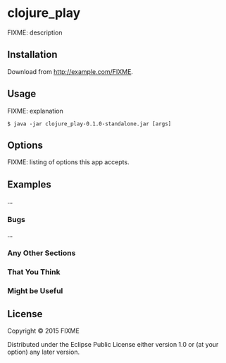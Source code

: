# clojure_play

FIXME: description

## Installation

Download from http://example.com/FIXME.

## Usage

FIXME: explanation

    $ java -jar clojure_play-0.1.0-standalone.jar [args]

## Options

FIXME: listing of options this app accepts.

## Examples

...

### Bugs

...

### Any Other Sections
### That You Think
### Might be Useful

## License

Copyright © 2015 FIXME

Distributed under the Eclipse Public License either version 1.0 or (at
your option) any later version.
